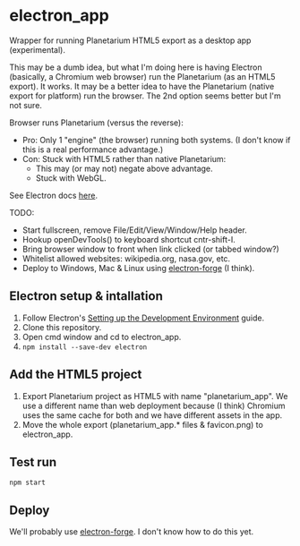 # electron_app
Wrapper for running Planetarium HTML5 export as a desktop app (experimental).

This may be a dumb idea, but what I'm doing here is having Electron (basically, a Chromium web browser) run the Planetarium (as an HTML5 export). It works. It may be a better idea to have the Planetarium (native export for platform) run the browser. The 2nd option seems better but I'm not sure.

Browser runs Planetarium (versus the reverse):
* Pro: Only 1 "engine" (the browser) running both systems. (I don't know if this is a real performance advantage.)
* Con: Stuck with HTML5 rather than native Planetarium:
    * This may (or may not) negate above advantage.
    * Stuck with WebGL.

See Electron docs [here](https://www.electronjs.org/docs).

TODO:
* Start fullscreen, remove File/Edit/View/Window/Help header.
* Hookup openDevTools() to keyboard shortcut cntr-shift-I.
* Bring browser window to front when link clicked (or tabbed window?)
* Whitelist allowed websites: wikipedia.org, nasa.gov, etc.
* Deploy to Windows, Mac & Linux using [electron-forge](https://www.electronjs.org/docs/tutorial/boilerplates-and-clis#electron-forge) (I think).

## Electron setup & intallation
1. Follow Electron's [Setting up the Development Environment](https://www.electronjs.org/docs) guide.
2. Clone this repository.
3. Open cmd window and cd to electron_app.
4. `npm install --save-dev electron`
## Add the HTML5 project
1. Export Planetarium project as HTML5 with name "planetarium_app". We use a different name than web deployment because (I think) Chromium uses the same cache for both and we have different assets in the app.
2. Move the whole export (planetarium_app.\* files & favicon.png) to electron_app.
## Test run
`npm start`
## Deploy
We'll probably use [electron-forge](https://www.electronjs.org/docs/tutorial/boilerplates-and-clis#electron-forge). I don't know how to do this yet. 
